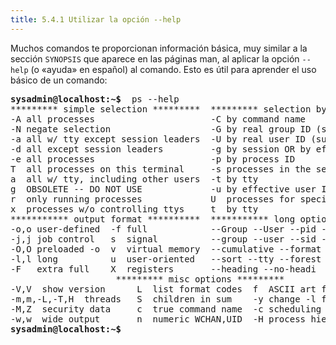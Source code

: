 ```yaml
---
title: 5.4.1 Utilizar la opción --help
---
```


Muchos comandos te proporcionan información básica, muy similar a la sección `SYNOPSIS` que aparece en las páginas man, al aplicar la opción `--help` (o «ayuda» en español) al comando. Esto es útil para aprender el uso básico de un comando:

<pre class="content_terminal"><strong><span class="ansi-green">sysadmin@localhost</span>:<span class="ansi-blue">~</span>$</strong>  ps --help                                        
********* simple selection *********  ********* selection by list *********   
-A all processes                      -C by command name                
-N negate selection                   -G by real group ID (supports names)  
-a all w/ tty except session leaders  -U by real user ID (supports names)   
-d all except session leaders         -g by session OR by effective group name
-e all processes                      -p by process ID                  
T  all processes on this terminal     -s processes in the sessions given   
a  all w/ tty, including other users  -t by tty                         
g  OBSOLETE -- DO NOT USE             -u by effective user ID (supports names)
r  only running processes             U  processes for specified users  
x  processes w/o controlling ttys     t  by tty                         
*********** output format **********  *********** long options ***********  
-o,o user-defined  -f full            --Group --User --pid --cols --ppid  
-j,j job control   s  signal          --group --user --sid --rows --info  
-O,O preloaded -o  v  virtual memory  --cumulative --format --deselect  
-l,l long          u  user-oriented   --sort --tty --forest --version   
-F   extra full    X  registers       --heading --no-headi
                    ********* misc options *********                    
-V,V  show version      L  list format codes  f  ASCII art forest       
-m,m,-L,-T,H  threads   S  children in sum    -y change -l format       
-M,Z  security data     c  true command name  -c scheduling class       
-w,w  wide output       n  numeric WCHAN,UID  -H process hierarchy      
<strong><span class="ansi-green">sysadmin@localhost</span>:<span class="ansi-blue">~</span>$</strong> </pre>

